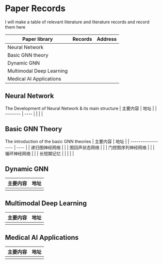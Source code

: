 # Paper Records
I will make a table of relevant literature and literature records and record them here

| Paper library            | Records | Address |
| ------------------------ | ------- | ------- |
| Neural Network           |         |         |
| Basic GNN theory         |         |         |
| Dynamic GNN              |         |         |
| Multimodal Deep Learning |         |         |
| Medical AI Applications  |         |         |
## Neural Network
The Development of Neural Network & its main structure
| 主要内容 | 地址 |
| -------- | ---- |
|          |      |

## Basic GNN Theory
The introduction of the basic GNN theories
| 主要内容           | 地址 |
| ------------------ | ---- |
| 递归图神经网络     |      |
| 图回声状态网络     |      |
| 门控图序列神经网络 |      |
| 循环神经网络       |      |
| 长短期记忆         |      |
|                    |      |


## Dynamic GNN
| 主要内容 | 地址 |
| -------- | ---- |
|          |      |


## Multimodal Deep Learning
| 主要内容 | 地址 |
| -------- | ---- |
|          |      |



## Medical AI Applications
| 主要内容 | 地址 |
| -------- | ---- |
|          |      |
